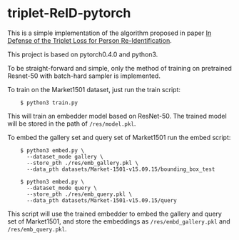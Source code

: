 # triplet-ReID-pytorch
This is a simple implementation of the algorithm proposed in paper [In Defense of the Triplet Loss for Person Re-Identification](https://arxiv.org/abs/1703.07737).

This project is based on pytorch0.4.0 and python3. 

To be straight-forward and simple, only the method of training on pretrained Resnet-50 with batch-hard sampler is implemented.


To train on the Market1501 dataset, just run the train script:  
```
    $ python3 train.py
```
This will train an embedder model based on ResNet-50. The trained model will be stored in the path of ```/res/model.pkl```.


To embed the gallery set and query set of Market1501 run the embed script:
```
    $ python3 embed.py \
      --dataset_mode gallery \
      --store_pth ./res/emb_gallery.pkl \
      --data_pth datasets/Market-1501-v15.09.15/bounding_box_test

    $ python3 embed.py \
      --dataset_mode query \
      --store_pth ./res/emb_query.pkl \
      --data_pth datasets/Market-1501-v15.09.15/query
```
This script will use the trained embedder to embed the gallery and query set of Market1501, and store the embeddings as ```/res/embd_gallery.pkl``` and ```/res/emb_query.pkl```.

